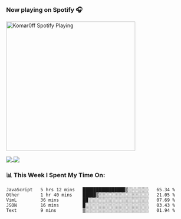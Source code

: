 ### Now playing on Spotify 🎧

[<img src="https://spotify-playing-puce.vercel.app/api/spotify" alt="Komar0ff Spotify Playing" width="350" />](https://open.spotify.com/user/s6zkxrrclsh72vtvdrqm8ttji)

<a href="https://github.com/Komar0ff/Komar0ff">
  <img align="center" src="https://github-readme-stats.vercel.app/api?username=Komar0ff&count_private=true&show_icons=true&line_height=27&count_private=true&theme=graywhite" />
</a>

<a href="https://github.com/Komar0ff?tab=repositories">
  <img align="center" src="https://github-readme-stats.vercel.app/api/top-langs/?username=Komar0ff&hide=css,html&theme=graywhite" />
</a>

### 📊 This Week I Spent My Time On:
<!--START_SECTION:waka-->
```text
JavaScript   5 hrs 12 mins   ████████████████▒░░░░░░░░   65.34 % 
Other        1 hr 40 mins    █████▒░░░░░░░░░░░░░░░░░░░   21.05 % 
VimL         36 mins         ██░░░░░░░░░░░░░░░░░░░░░░░   07.69 % 
JSON         16 mins         █░░░░░░░░░░░░░░░░░░░░░░░░   03.43 % 
Text         9 mins          ▒░░░░░░░░░░░░░░░░░░░░░░░░   01.94 % 
```
<!--END_SECTION:waka-->
